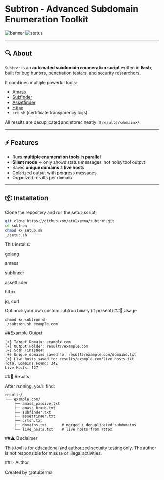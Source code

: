 # Subtron - Advanced Subdomain Enumeration Toolkit

![banner](https://img.shields.io/badge/Subdomain%20Enum-Toolkit-green?style=for-the-badge)
![status](https://img.shields.io/badge/Status-Stable-blue?style=for-the-badge)

---

## 🔍 About
`Subtron` is an **automated subdomain enumeration script** written in **Bash**, built for bug hunters, penetration testers, and security researchers.  

It combines multiple powerful tools:
- [Amass](https://github.com/owasp-amass/amass)
- [Subfinder](https://github.com/projectdiscovery/subfinder)
- [Assetfinder](https://github.com/tomnomnom/assetfinder)
- [Httpx](https://github.com/projectdiscovery/httpx)
- `crt.sh` (certificate transparency logs)

All results are deduplicated and stored neatly in `results/<domain>/`.

---

## ⚡ Features
- Runs **multiple enumeration tools in parallel**  
- **Silent mode** → only shows status messages, not noisy tool output  
- Saves **unique domains** & **live hosts**  
- Colorized output with progress messages  
- Organized results per domain  

---

## 📦 Installation

Clone the repository and run the setup script:

```bash
git clone https://github.com/atulxerma/subtron.git
cd subtron
chmod +x setup.sh
./setup.sh
```
This installs:

golang

amass

subfinder

assetfinder

httpx

jq, curl

Optional: your own custom subtron binary (if present)
##🚀 Usage
```
chmod +x subtron.sh
./subtron.sh example.com
```
##Example Output
```
[+] Target Domain: example.com
[+] Output Folder: results/example.com
[=] Scan Finished!
[+] Unique domains saved to: results/example.com/domains.txt
[+] Live hosts saved to: results/example.com/live_hosts.txt
Total Domains Found: 342
Live Hosts: 127
```
##📂 Results

After running, you’ll find:
```
results/
└── example.com/
    ├── amass_passive.txt
    ├── amass_brute.txt
    ├── subfinder.txt
    ├── assetfinder.txt
    ├── crtsh.txt
    ├── domains.txt       # merged + deduplicated subdomains
    └── live_hosts.txt    # live hosts from httpx
```
##⚠️ Disclaimer

This tool is for educational and authorized security testing only.
The author is not responsible for misuse or illegal activities.

##✨ Author

Created by @atulxerma

